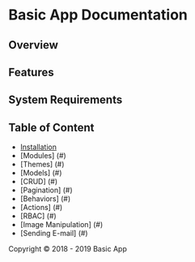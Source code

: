 # Basic App Documentation

## Overview

## Features

## System Requirements

## Table of Content

 - [Installation](#)
 - [Modules] (#)
 - [Themes] (#)
 - [Models] (#)
 - [CRUD] (#)
 - [Pagination] (#)
 - [Behaviors] (#)
 - [Actions] (#)
 - [RBAC] (#)
 - [Image Manipulation] (#)
 - [Sending E-mail] (#)

Copyright &copy; 2018 - 2019 Basic App